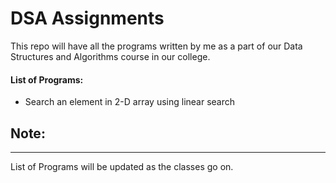 # **DSA Assignments**

This repo will have all  the programs written by me as a part of our Data Structures and Algorithms course in our college.

#### List of Programs:

- Search an element in 2-D array using linear search

## Note:
---

List of Programs will be updated as the classes go on.
